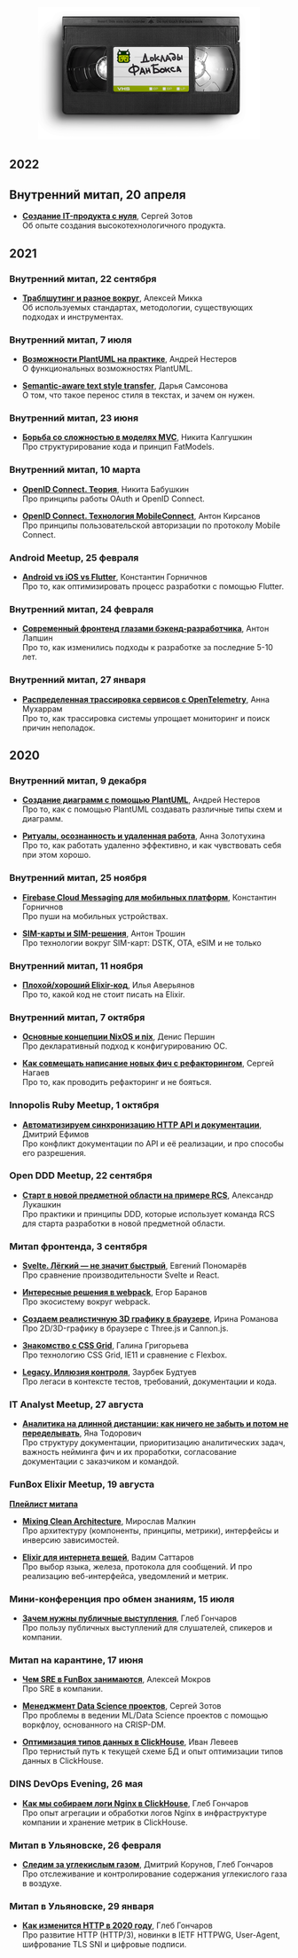 <p align="center"><img src="logo@2x.png" width="400"></p>

## 2022

## Внутренний митап, 20 апреля

- **[Создание IT-продукта с нуля](/meetups/2022-04-20-mixed/01-it-product-creation)**, Сергей Зотов<br>
  Об опыте создания высокотехнологичного продукта.

## 2021

### Внутренний митап, 22 сентября

- **[Траблшутинг и разное вокруг](/meetups/2021-09-22-mixed/01-troubleshooting)**, Алексей Микка<br>
  Об используемых стандартах, методологии, существующих подходах и инструментах.

### Внутренний митап, 7 июля

- **[Возможности PlantUML на практике](/meetups/2021-07-07-mixed/01-plantuml)**, Андрей Нестеров<br>
  О функциональных возможностях PlantUML.

- **[Semantic-aware text style transfer](/meetups/2021-07-07-mixed/02-text-style-transfer)**, Дарья Самсонова<br>
  О том, что такое перенос стиля в текстах, и зачем он нужен.


### Внутренний митап, 23 июня

- **[Борьба со сложностью в моделях MVC](/meetups/2021-06-23-mixed/01-mvc-complexity)**, Никита Калгушкин<br>
  Про структурирование кода и принцип FatModels.


### Внутренний митап, 10 марта

- **[OpenID Connect. Теория](/meetups/2021-03-10-mixed/01-openid-connect-theory)**, Никита Бабушкин<br>
  Про принципы работы OAuth и OpenID Connect.

- **[OpenID Connect. Технология MobileConnect](/meetups/2021-03-10-mixed/02-openid-connect-mobileconnect)**, Антон Кирсанов<br>
  Про принципы пользовательской авторизации по протоколу Mobile Connect.


### Android Meetup, 25 февраля

- **[Android vs iOS vs Flutter](/meetups/2021-02-25-android/01-flutter)**, Константин Горничнов<br>
  Про то, как оптимизировать процесс разработки с помощью Flutter.


### Внутренний митап, 24 февраля

- **[Современный фронтенд глазами бэкенд-разработчика](/meetups/2021-02-24-mixed/01-jquery)**, Антон Лапшин<br>
  Про то, как изменились подходы к разработке за последние 5-10 лет.


### Внутренний митап, 27 января

- **[Распределенная трассировка сервисов с OpenTelemetry](/meetups/2021-01-27-mixed/01-opentelemetry)**, Анна Мухаррам<br>
  Про то, как трассировка системы упрощает мониторинг и поиск причин неполадок.



## 2020

### Внутренний митап, 9 декабря

- **[Создание диаграмм с помощью PlantUML](/meetups/2020-12-09-mixed/01-plantuml)**, Андрей Нестеров<br>
  Про то, как с помощью PlantUML создавать различные типы схем и диаграмм.

- **[Ритуалы, осознанность и удаленная работа](/meetups/2020-12-09-mixed/02-rituals)**, Анна Золотухина<br>
  Про то, как работать удаленно эффективно, и как чувствовать себя при этом хорошо.


### Внутренний митап, 25 ноября

- **[Firebase Cloud Messaging для мобильных платформ](/meetups/2020-11-25-mixed/01-firebase-cloud-messaging)**, Константин Горничнов<br>
  Про пуши на мобильных устройствах.

- **[SIM-карты и SIM-решения](/meetups/2020-11-25-mixed/02-sim)**, Антон Трошин<br>
  Про технологии вокруг SIM-карт: DSTK, OTA, eSIM и не только


### Внутренний митап, 11 ноября

- **[Плохой/хороший Elixir-код](/meetups/2020-11-11-mixed/01-bad-good-elixir)**, Илья Аверьянов<br>
  Про то, какой код не стоит писать на Elixir.


### Внутренний митап, 7 октября

- **[Основные концепции NixOS и nix](/meetups/2020-10-07-mixed/01-nix/)**, Денис Першин<br>
  Про декларативный подход к конфигурированию ОС.

- **[Как совмещать написание новых фич с рефакторингом](/meetups/2020-10-07-mixed/02-refactoring/)**, Сергей Нагаев<br>
  Про то, как проводить рефакторинг и не бояться.


### Innopolis Ruby Meetup, 1 октября

- **[Автоматизируем синхронизацию HTTP API и документации](/meetups/2020-10-01-innopolis-ruby/01-api-docs-sync/)**, Дмитрий Ефимов<br>
  Про конфликт документации по API и её реализации, и про способы его разрешения.


### Open DDD Meetup, 22 сентября

- **[Старт в новой предметной области на примере RCS](/meetups/2020-09-22-open-ddd/01-rcs/)**, Александр Лукашкин<br>
  Про практики и принципы DDD, которые использует команда RCS для старта разработки в новой предметной области.


### Митап фронтенда, 3 сентября

- **[Svelte. Лёгкий — не значит быстрый](/meetups/2020-09-03-frontend/01-svelte/)**, Евгений Пономарёв<br>
  Про сравнение производительности Svelte и React.

- **[Интересные решения в webpack](/meetups/2020-09-03-frontend/02-webpack/)**, Егор Баранов<br>
  Про экосистему вокруг webpack.

- **[Создаем реалистичную 3D графику в браузере](/meetups/2020-09-03-frontend/03-3d-graphics/)**, Ирина Романова<br>
  Про 2D/3D-графику в браузере с Three.js и Cannon.js.

- **[Знакомство с CSS Grid](/meetups/2020-09-03-frontend/04-css-grid/)**, Галина Григорьева<br>
  Про технологию CSS Grid, IE11 и сравнение с Flexbox.

- **[Legacy. Иллюзия контроля](/meetups/2020-09-03-frontend/05-legacy/)**, Заурбек Будтуев<br>
  Про легаси в контексте тестов, требований, документации и кода.


### IT Analyst Meetup, 27 августа

- **[Аналитика на длинной дистанции: как ничего не забыть и потом не переделывать](/meetups/2020-08-27-it-analyst/01-solution-analytics/)**, Яна Тодорович<br>
  Про структуру документации, приоритизацию аналитических задач, важность нейминга фич и их проработки, согласование документации с заказчиком и командой.


### FunBox Elixir Meetup, 19 августа

**[Плейлист митапа](https://www.youtube.com/playlist?list=PLJ7kxG-M2-mOWPfLPvFQlGYplSBq1BprZ)**

- **[Mixing Clean Architecture](/meetups/2020-08-19-elixir/01-mixing-clean-architecture/)**, Мирослав Малкин<br>
  Про архитектуру (компоненты, принципы, метрики), интерфейсы и инверсию зависимостей.

- **[Elixir для интернета вещей](/meetups/2020-08-19-elixir/02-internet-of-things/)**, Вадим Саттаров<br>
  Про выбор языка, железа, протокола для сообщений. И про реализацию веб-интерфейса, уведомлений и метрик.


### Мини-конференция про обмен знаниям, 15 июля

- **[Зачем нужны публичные выступления](/meetups/2020-07-15-knowledge-sharing/01-public-talks/)**, Глеб Гончаров<br>
  Про пользу публичных выступлений для слушателей, спикеров и компании.


### Митап на карантине, 17 июня

- **[Чем SRE в FunBox занимаются](/meetups/2020-06-17-quarantine/01-sre/)**, Алексей Мокров<br>
  Про SRE в компании.

- **[Менеджмент Data Science проектов](/meetups/2020-06-17-quarantine/02-crisp-dm/)**, Сергей Зотов<br>
  Про проблемы в ведении ML/Data Science проектов с помощью воркфлоу, основанного на CRISP-DM.

- **[Оптимизация типов данных в ClickHouse](/meetups/2020-06-17-quarantine/03-clickhouse-data-types-optimization/)**, Иван Левеев<br>
  Про тернистый путь к текущей схеме БД и опыт оптимизации типов данных в ClickHouse.


### DINS DevOps Evening, 26 мая

- **[Как мы собираем логи Nginx в ClickHouse](/meetups/2020-05-26-dins-devops-evening/01-nginx-logging-with-clickhouse/)**, Глеб Гончаров<br>
  Про опыт агрегации и обработки логов Nginx в инфраструктуре компании и хранение метрик в ClickHouse.


### Митап в Ульяновске, 26 февраля

- **[Следим за углекислым газом](/meetups/2020-02-26-ulsk/01-co2/)**, Дмитрий Корунов, Глеб Гончаров<br>
  Про отслеживание и контролирование содержания углекислого газа в воздухе.


### Митап в Ульяновске, 29 января

- **[Как изменится HTTP в 2020 году](/meetups/2020-01-29-ulsk/01-http-2020/)**, Глеб Гончаров<br>
  Про развитие HTTP (HTTP/3), новинки в IETF HTTPWG, User-Agent, шифрование TLS SNI и цифровые подписи.
